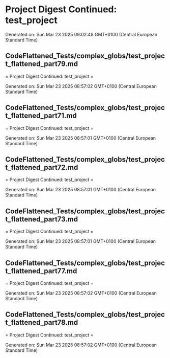 # Project Digest Continued: test_project
Generated on: Sun Mar 23 2025 09:02:48 GMT+0100 (Central European Standard Time)


## CodeFlattened_Tests/complex_globs/test_project_flattened_part79.md <a id="test_project_flattened_part79_md"></a>

= Project Digest Continued: test_project =

Generated on: Sun Mar 23 2025 08:57:02 GMT+0100 (Central European Standard Time)
## CodeFlattened_Tests/complex_globs/test_project_flattened_part71.md <a id="test_project_flattened_part71_md"></a>

= Project Digest Continued: test_project =

Generated on: Sun Mar 23 2025 08:57:01 GMT+0100 (Central European Standard Time)
## CodeFlattened_Tests/complex_globs/test_project_flattened_part72.md <a id="test_project_flattened_part72_md"></a>

= Project Digest Continued: test_project =

Generated on: Sun Mar 23 2025 08:57:01 GMT+0100 (Central European Standard Time)
## CodeFlattened_Tests/complex_globs/test_project_flattened_part73.md <a id="test_project_flattened_part73_md"></a>

= Project Digest Continued: test_project =

Generated on: Sun Mar 23 2025 08:57:01 GMT+0100 (Central European Standard Time)
## CodeFlattened_Tests/complex_globs/test_project_flattened_part77.md <a id="test_project_flattened_part77_md"></a>

= Project Digest Continued: test_project =

Generated on: Sun Mar 23 2025 08:57:02 GMT+0100 (Central European Standard Time)
## CodeFlattened_Tests/complex_globs/test_project_flattened_part78.md <a id="test_project_flattened_part78_md"></a>

= Project Digest Continued: test_project =

Generated on: Sun Mar 23 2025 08:57:02 GMT+0100 (Central European Standard Time)